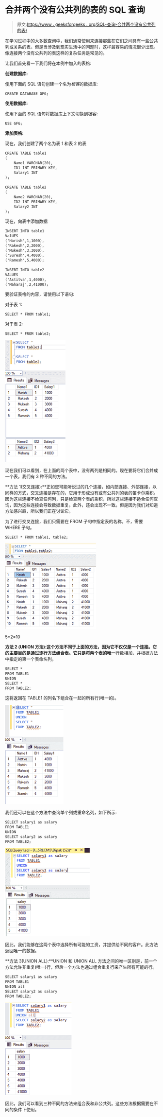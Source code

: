 # 合并两个没有公共列的表的 SQL 查询

> 原文:[https://www . geeksforgeeks . org/SQL-查询-合并两个没有公共列的表/](https://www.geeksforgeeks.org/sql-query-to-combine-two-tables-without-a-common-column/)

在学习过程中的大多数查询中，我们通常使用来连接那些在它们之间具有一些公共列或关系的表。但是当涉及到现实生活中的问题时，这样最容易的情况很少出现。像连接两个没有公共列的表这样的复杂任务是常见的。

让我们首先看一下我们将在本例中加入的表格:

**创建数据库:**

使用下面的 SQL 语句创建一个名为*极客*的数据库:

```
CREATE DATABASE GFG;
```

**使用数据库:**

使用下面的 SQL 语句将数据库上下文切换到极客:

```
USE GFG;
```

**添加表格:**

现在，我们创建了两个名为表 1 和表 2 的表

```
CREATE TABLE table1
(
    Name1 VARCHAR(20),
    ID1 INT PRIMARY KEY,
    Salary1 INT
);

CREATE TABLE table2
(
    Name2 VARCHAR(20),
    ID2 INT PRIMARY KEY,
    Salary2 INT
);
```

现在，向表中添加数据

```
INSERT INTO table1
ValUES
('Harish',1,1000),
('Rakesh',2,2000),
('Mukesh',3,3000),
('Suresh',4,4000),
('Ramesh',5,4000);

INSERT INTO table2
VALUES
('Astitva',1,4000),
('Maharaj',2,41000);
```

要验证表格的内容，请使用以下语句:

对于表 1:

```
SELECT * FROM table1;
```

对于表 2:

```
SELECT * FROM table2;
```

![](img/d8e6fed00ab3995882aa03cd8aff36b8.png)

现在我们可以看到，在上面的两个表中，没有两列是相同的。现在要将它们合并成一个表，我们有 3 种不同的方法。

**方法 1(交叉连接):**正如您可能听说过的几个连接，如内部连接、外部连接，以同样的方式，交叉连接是存在的，它用于形成没有或有公共列的表的笛卡尔乘积。因为这些连接不检查任何列，只是检查两个表的乘积，所以这些连接不适合任何查询，因为这些连接会导致数据重复。此外，还会出现不一致。但是因为我们对知道方法感兴趣，所以我们正在讨论它。

为了进行交叉连接，我们只需要在 FROM 子句中指定表的名称。不，需要 WHERE 子句。

```
SELECT * FROM table1, table2;
```

![](img/cfaac98159a9da51c7ea7a7f1180ac14.png)

5*2=10

**方法 2 (UNION 方法):**这个方法不同于上面的方法，因为它不仅仅是一个连接。它的主要目的是通过逐行方法组合表。它只是将两个表的**唯一**行数相加，并根据方法中指定的第一个表命名列。

```
SELECT *
FROM TABLE1
UNION
SELECT *
FROM TABLE2;
```

这将返回在 TABLE1 的列名下组合在一起的所有行(唯一的)。

![](img/91122aaea317fcdc55260957d217b12c.png)

我们还可以在这个方法中查询单个列或重命名列，如下所示:

```
SELECT salary1 as salary
FROM TABLE1
UNION
SELECT salary2 as salary
FROM TABLE2;
```

![](img/2bf6946f9afb8e2648c16c4b69e200a2.png)

因此，我们能够在这两个表中选择所有可能的工资，并提供给不同的客户。此方法返回唯一的数据。

**方法 3(UNION ALL):**UNION 和 UNION ALL 方法之间的唯一区别是，前一个方法允许非重复(唯一)行，但后一个方法也通过组合重复行来产生所有可能的行。

```
SELECT salary1 as salary
FROM TABLE1
UNION all
SELECT salary2 as salary
FROM TABLE2;
```

![](img/c849e53fa7a6d94c8fb40f7d6103c033.png)

因此，我们可以看到三种不同的方法来组合表和非公共列。这些方法根据需要在不同的条件下使用。